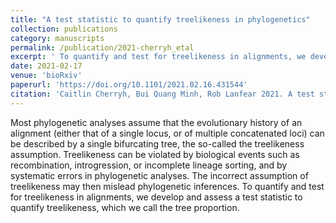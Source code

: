 ```yaml
---
title: "A test statistic to quantify treelikeness in phylogenetics"
collection: publications
category: manuscripts
permalink: /publication/2021-cherryh_etal
excerpt: ' To quantify and test for treelikeness in alignments, we develop and assess a test statistic to quantify treelikeness, which we call the tree proportion.'
date: 2021-02-17
venue: 'bioRxiv'
paperurl: 'https://doi.org/10.1101/2021.02.16.431544'
citation: 'Caitlin Cherryh, Bui Quang Minh, Rob Lanfear 2021. A test statistic to quantify treelikeness in phylogenetics. bioRxiv [Preprint]'
---
```


Most phylogenetic analyses assume that the evolutionary history of an alignment 
(either that of a single locus, or of multiple concatenated loci) can be 
described by a single bifurcating tree, the so-called the treelikeness 
assumption. Treelikeness can be violated by biological events such as 
recombination, introgression, or incomplete lineage sorting, and by systematic 
errors in phylogenetic analyses. The incorrect assumption of treelikeness may 
then mislead phylogenetic inferences. To quantify and test for treelikeness in 
alignments, we develop and assess a test statistic to quantify treelikeness, 
which we call the tree proportion.
